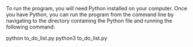 To run the program, you will need Python installed on your computer. Once you have Python, you can run the program from the command line by navigating to the directory containing the Python file and running the following command:

python to_do_list.py
python3 to_do_list.py
